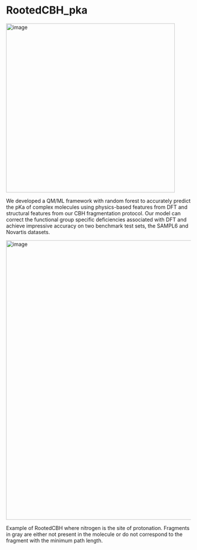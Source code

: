 # RootedCBH_pka

<img width="460" alt="image" src="https://github.com/sarmaier/RootedCBH_pka/assets/152440946/e996ff23-1e6f-45e1-8757-575d4b3a82d5">


We developed a QM/ML framework with random forest to accurately predict the pKa of complex molecules using physics-based features from DFT and structural features from our CBH fragmentation protocol. Our model can correct the functional group specific deficiencies associated with DFT and achieve impressive accuracy on two benchmark test sets, the SAMPL6 and Novartis datasets.


<img width="760" alt="image" src="https://github.com/sarmaier/RootedCBH_pka/assets/152440946/12b2d763-89f4-49a7-b009-7c56addb0697"> 

Example of RootedCBH where nitrogen is the site of protonation. Fragments in gray are either not present in the molecule or do not correspond to the fragment with the minimum path length.



